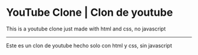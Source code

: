 # YouTube Clone | Clon de youtube

This is a youtube clone just made with html and css, no javascript

---

Este es un clon de youtube hecho solo con html y css, sin javascript
